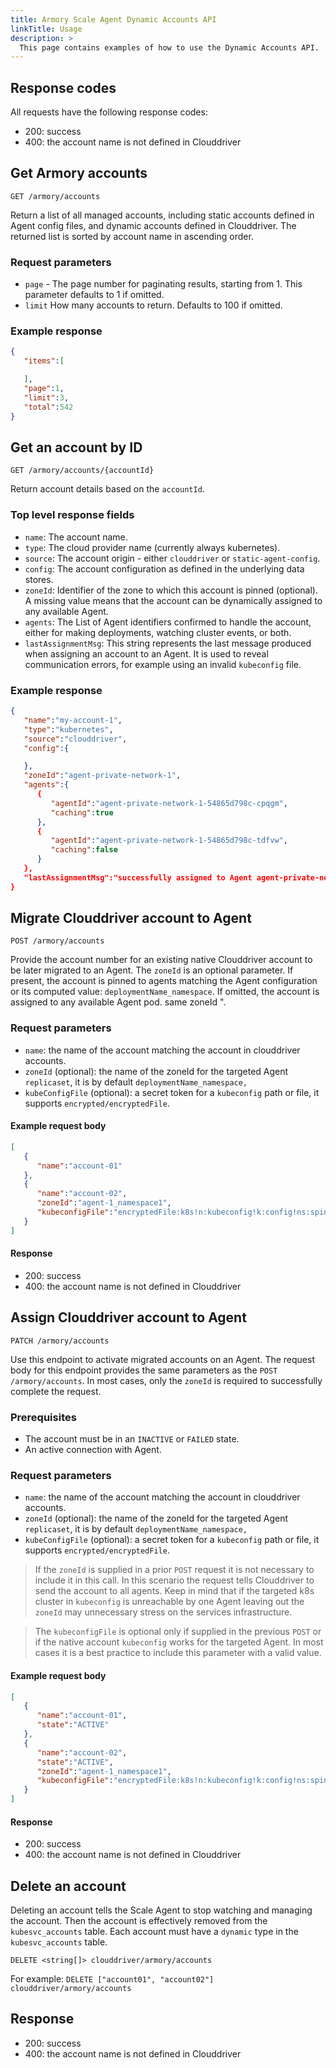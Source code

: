 ```yaml
---
title: Armory Scale Agent Dynamic Accounts API
linkTitle: Usage
description: >
  This page contains examples of how to use the Dynamic Accounts API.
---
```


## Response codes

All requests have the following response codes:

* 200: success
* 400: the account name is not defined in Clouddriver

## Get Armory accounts
`GET /armory/accounts`

Return a list of all managed accounts, including static accounts defined in Agent config files, and dynamic accounts defined in Clouddriver. The returned list is sorted by account name in ascending order.

### Request parameters
 - `page` -  The page number for paginating results, starting from 1. This parameter defaults to 1 if omitted.
 - `limit` How many accounts to return. Defaults to 100 if omitted.

### Example response
``` json
{
   "items":[

   ],
   "page":1,
   "limit":3,
   "total":542
}
```
## Get an account by ID
`GET /armory/accounts/{accountId}`

Return account details based on the `accountId`.

### Top level response fields
 - `name`: The account name.
 - `type`: The cloud provider name (currently always kubernetes).
 - `source`: The account origin - either `clouddriver` or  `static-agent-config`.
 - `config`: The account configuration as defined in the underlying data stores.
 - `zoneId`: Identifier of the zone to which this account is pinned (optional). A missing value means that the account can be dynamically assigned to any available Agent.
 - `agents`: The List of Agent identifiers confirmed to handle the account, either for making deployments, watching cluster events, or both.
 - `lastAssignmentMsg`: This string represents the last message produced when assigning an account to an Agent. It is used to reveal communication errors, for example using an invalid `kubeconfig` file.

### Example response
``` json
{
   "name":"my-account-1",
   "type":"kubernetes",
   "source":"clouddriver",
   "config":{

   },
   "zoneId":"agent-private-network-1",
   "agents":{
      {
         "agentId":"agent-private-network-1-54865d798c-cpqgm",
         "caching":true
      },
      {
         "agentId":"agent-private-network-1-54865d798c-tdfvw",
         "caching":false
      }
   },
   "lastAssignmentMsg":"successfully assigned to Agent agent-private-network-1-54865d798c-tdfvw for executing operations"
}
```
## Migrate Clouddriver account to Agent
`POST /armory/accounts`

Provide the account number for an existing native Clouddriver account to be later migrated to an Agent. The `zoneId` is an optional parameter. If present, the account is pinned to agents matching the Agent configuration or its computed value: `deploymentName_namespace`. If omitted, the account is assigned to any available Agent pod. same zoneId ".

### Request parameters
- `name`: the name of the account matching the account in clouddriver accounts.
- `zoneId` (optional): the name of the zoneId for the targeted Agent `replicaset`, it is by default `deploymentName_namespace,`
- `kubeConfigFile` (optional): a secret token for a `kubeconfig` path or file, it supports `encrypted/encryptedFile`.

#### Example request body
```json
[
   {
      "name":"account-01"
   },
   {
      "name":"account-02",
      "zoneId":"agent-1_namespace1",
      "kubeconfigFile":"encryptedFile:k8s!n:kubeconfig!k:config!ns:spinnaker"
   }
]
```

#### Response

* 200: success
* 400: the account name is not defined in Clouddriver

## Assign Clouddriver account to Agent
`PATCH /armory/accounts`

Use this endpoint to activate migrated accounts on an Agent. The request body for this endpoint provides the same parameters as the `POST /armory/accounts`. In most cases, only the  `zoneId` is required to successfully complete the request.

### Prerequisites
- The account must be in an `INACTIVE` or `FAILED` state.
- An active connection with Agent.

### Request parameters
- `name`: the name of the account matching the account in clouddriver accounts.
- `zoneId` (optional): the name of the zoneId for the targeted Agent `replicaset`, it is by default `deploymentName_namespace,`
- `kubeConfigFile` (optional): a secret token for a `kubeconfig` path or file, it supports `encrypted/encryptedFile`.

> If the `zoneId` is supplied in a prior `POST` request it is not necessary to include it in this call. In this scenario the request tells Clouddriver to send the account to all agents. Keep in mind that if the targeted k8s cluster in `kubeconfig` is unreachable by one Agent leaving out the `zoneId` may unnecessary stress on the services infrastructure.

> The `kubeconfigFile` is optional only if supplied in the previous `POST` or if the native account `kubeconfig` works for the targeted Agent. In most cases it is a best practice to include this parameter with a valid value.

#### Example request body

```json
[
   {
      "name":"account-01",
      "state":"ACTIVE"
   },
   {
      "name":"account-02",
      "state":"ACTIVE",
      "zoneId":"agent-1_namespace1",
      "kubeconfigFile":"encryptedFile:k8s!n:kubeconfig!k:config!ns:spinnaker"
   }
]
```

#### Response

* 200: success
* 400: the account name is not defined in Clouddriver

## Delete an account

Deleting an account tells the Scale Agent to stop watching and managing the account. Then the account is effectively removed from the `kubesvc_accounts` table. Each account must have a `dynamic` type in the `kubesvc_accounts` table.

`DELETE <string[]> clouddriver/armory/accounts`

For example: `DELETE ["account01", "account02"] clouddriver/armory/accounts`

## Response

* 200: success
* 400: the account name is not defined in Clouddriver



